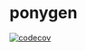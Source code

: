 # ponygen

[![codecov](https://codecov.io/gh/drazisil/ponygen/branch/main/graph/badge.svg?token=GYOHU3V68U)](https://codecov.io/gh/drazisil/ponygen)